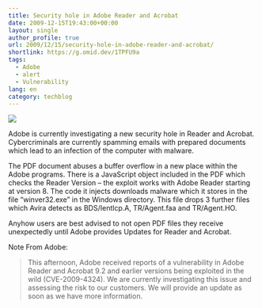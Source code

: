 ```yaml
---
title: Security hole in Adobe Reader and Acrobat
date: 2009-12-15T19:43:00+00:00
layout: single
author_profile: true
url: 2009/12/15/security-hole-in-adobe-reader-and-acrobat/
shortlink: https://g.omid.dev/1TPFU9a
tags:
  - Adobe
  - alert
  - Vulnerability
lang: en
category: techblog
---
```

[![](http://1.bp.blogspot.com/_vaUVXcmC3OI/SyffL-JURJI/AAAAAAAAAWM/pANPmriBXO4/s320/acrobat_logo.png)](http://1.bp.blogspot.com/_vaUVXcmC3OI/SyffL-JURJI/AAAAAAAAAWM/pANPmriBXO4/s1600-h/acrobat_logo.png)

Adobe is currently investigating a new security hole in Reader and Acrobat. Cybercriminals are currently spamming emails with prepared documents which lead to an infection of the computer with malware.

The PDF document abuses a buffer overflow in a new place within the Adobe programs. There is a JavaScript object included in the PDF which checks the Reader Version – the exploit works with Adobe Reader starting at version 8. The code it injects downloads malware which it stores in the file “winver32.exe” in the Windows directory. This file drops 3 further files which Avira detects as BDS/Ientlcp.A, TR/Agent.faa and TR/Agent.HO.

Anyhow users are best advised to not open PDF files they receive unexpectedly until Adobe provides Updates for Reader and Acrobat.

Note From Adobe:

> This afternoon, Adobe received reports of a vulnerability in Adobe Reader and Acrobat 9.2 and earlier versions being exploited in the wild (CVE-2009-4324). We are currently investigating this issue and assessing the risk to our customers. We will provide an update as soon as we have more information.